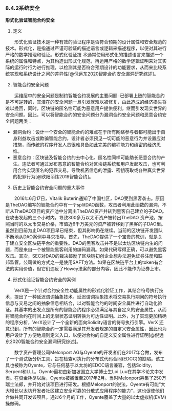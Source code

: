 ### 8.4.2系统安全
**形式化验证智能合约安全**

1. 定义

&emsp;&emsp;形式化验证技术是一种有效的验证程序是否符合预期的设计属性和安全规范的技术。形式化，是指通过严谨可验证的描述语言或逻辑来描述程序，以便对其进行严格的数学推理和验证。形式化验证技
术通常使用形式化的描述语言来描述一个系统的属性和特点，为其构造出形式化规范，再运用严格的数学逻辑证明来对其实际的运行时行为进行推理，以检测其是否符合预期设计的功能要求，从而来比较系统实现和系统设计之间的差异性[@倪远东2020智能合约安全漏洞研究综述]。

2. 智能合约安全问题

&emsp;&emsp;运维层中的安全问题是制约智能合约发展的主要问题: 已部署上链的智能合约是不可逆转的，其潜在的安全问题一旦引发就难以被修复，由此造成的经济损失将难以挽回，同时，区块链的匿名性可能为恶意用户提供便利，继而引发现实世界的安全问题。因此，可以将智能合约的安全问题分为漏洞合约安全问题和恶意合约安全问题两类：

*   漏洞合约：设计一个安全的智能合约的难点在于所有网络参与者都可能出于自身利益攻击或欺骗智能合约，设计者必须预见一切可能的恶意行为并设置应对措施，而传统的程序开发人员很难具备如此完美的编程能力和缜密的经济思维。
*   恶意合约：区块链及智能合约的去中心化、匿名性同样可能助长恶意合约的产生。违法者可通过发布恶意的智能合约对区块链系统和用户发起攻击，也可利用合约实现匿名的犯罪交易，导致机密信息的泄露、密钥窃取或各种真实世界的犯罪行为[@欧阳丽炜2019智能合约]。

3. 历史上智能合约安全问题的重大事件

&emsp;&emsp;2016年6月17日，Vitalik Buterin通知了中国社区，DAO受到黑客袭击。原因是TheDAO编写的智能合约中有一个splitDAO函数，攻击者利用此函数的漏洞，不断从TheDAO项⽬的资产池中分离出TheDAO资产并转到黑客自己建立的子DAO。在攻击发起的三个小时内，导致300多万以太币资产被转出TheDAO 资产池，按照当时的以太币交易价格，市值近6千万美元的资产被转移到了黑客的子DAO里。虽然到目前为止DAO项目早已结束，但其影响仍在继续。当前的区块链开发团队不断地从DAO案例中寻求指导。首先，TheDAO提供了一个宝贵的教训，就是关于建立安全区块链平台的重要性。DAO的黑客攻击并不是以太坊区块链内生的问题，而是来自一个被智能黑客利用的编码漏洞。如果代码写得正确，可以避免黑客攻击。其次，SEC对DAO的裁决鼓励了区块链初创企业想办法避免证券注册和联邦监管。公司做的方式之一是使用SAFT方法。如果在区块链平台上的token有合法的实用价值，但它们违反了Howey法案的部分内容，因此不能作为证券上市。

4. 形式化验证智能合约安全的案例

&emsp;&emsp;VerX是一个针对合约安全性功能属性的形式化验证工作，其结合符号执行技术，提出了一种延迟谓词抽象技术。延迟谓词抽象技术将交易执行期间的符号执行信息与交易之间的抽象信息相结合，以对智能合约的时间安全属性进行自动化验证。其基本的出发点是所有的智能合约程序必须满足与其自定义的安全属性，从而将智能合约在时间上的无限状态证明转换为可达性证明。此外，为了实现更加精确的程序分析，VerX设计了一个全新的面向Solidity语言的符号执行引擎。VerX 还意识到，所有的智能合约一定需要满足其开发者规定的自定义安全属性，因此也为用户设计了方便地规则定义入口，以便对合约的自定义安全属性进行证明[@倪远东2020智能合约安全漏洞研究综述]。

&emsp;&emsp;数字资产管理公司Melonport AG与Oyente的开发者们在2017年合做，发布了一个测试版分析工具，旨在检查可执行的分布式代码合同(EDCC)的缺陷。该工具也被称为Oyente，它与任何基于以太坊的EDCC语言兼容，包括Soldity，Serpent和LLL。Oyente最初由新加坡国立大学博士生Loi Luu在其学术论文中发表。在资金耗尽以后，Oyente被搁置至2017年2月。当时Melonport筹集了250万瑞士法郎，并开始对该项目进行研发。根据Melonport的说法，Oyente有可能“大大增长以太坊开发者社区建立安全可靠的分散式应用程序的能力”，这也促使他们合做共同开发该项目。通过6个月的工作，Oyente覆盖了大量的以太虚拟机(EVM)操做码。